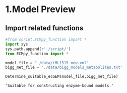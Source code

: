 # 1.Model Preview
## Import related functions


```python
#from script.ECMpy_function import *
import sys
sys.path.append(r'./script/')
from ECMpy_function import *
```


```python
model_file = "./data/iML1515_new.xml"
bigg_met_file = './data/bigg_models_metabolites.txt'

Determine_suitable_ecGEM(model_file,bigg_met_file)
```




    'Suitable for constructing enzyme-bound models.'


